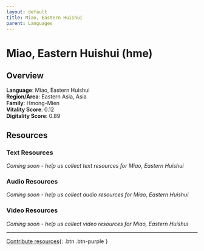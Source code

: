 ```yaml
---
layout: default
title: Miao, Eastern Huishui
parent: Languages
---
```


# Miao, Eastern Huishui (hme)

## Overview

**Language**: Miao, Eastern Huishui  
**Region/Area**: Eastern Asia, Asia  
**Family**: Hmong-Mien  
**Vitality Score**: 0.12  
**Digitality Score**: 0.89  

## Resources

### Text Resources
*Coming soon - help us collect text resources for Miao, Eastern Huishui*

### Audio Resources
*Coming soon - help us collect audio resources for Miao, Eastern Huishui*

### Video Resources
*Coming soon - help us collect video resources for Miao, Eastern Huishui*

---

[Contribute resources](https://fairtrain.github.io/){: .btn .btn-purple }
